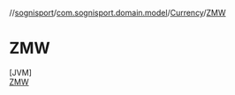 //[sognisport](../../../../index.md)/[com.sognisport.domain.model](../../index.md)/[Currency](../index.md)/[ZMW](index.md)

# ZMW

[JVM]\
[ZMW](index.md)
